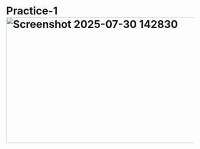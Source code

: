 # Practice-1<img width="536" height="338" alt="Screenshot 2025-07-30 142830" src="https://github.com/user-attachments/assets/1f709f53-aa9d-4bd0-ad02-a1318972bd2c" />

